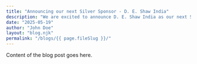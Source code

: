 ```yaml
---
title: "Announcing our next Silver Sponsor - D. E. Shaw India"
description: "We are excited to announce D. E. Shaw India as our next Silver Sponsor for PyCon India 2024."
date: "2025-05-19"
author: "John Doe"
layout: "blog.njk"
permalink: "/blogs/{{ page.fileSlug }}/"
---
```


Content of the blog post goes here.
